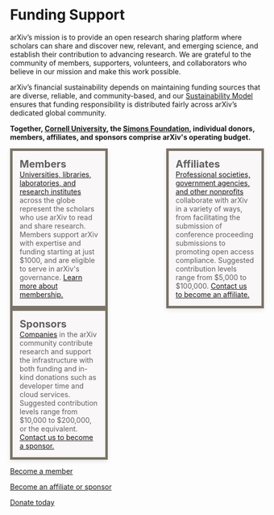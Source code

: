 # Funding Support
<style>
.mkd-img-60 {
  width:100% !important;
  max-width: 950px;
  margin:20px 0 0 0;
}
.mkd-img-border {
  margin:1em 0px;
  padding:10px;
  border:.25em solid #ededed;
}
.mkd-img-icon {
  border-radius:25%;
  width:150px;
  float:left;
  margin:0 .5em;
}
blockquote {
  border-left:0;
  margin:0;
  padding:0;
}
blockquote ol {
  list-style: none;
  margin: 0;
  padding: 0;
  display: flex;
  flex-direction: row;
  flex-wrap: wrap;
  justify-content: space-between;
}
blockquote ol li {
  width: 100%;
  padding:1em;
  -webkit-box-shadow: 0px 3px 8px 0px rgba(0,0,0,0.1);
  -moz-box-shadow: 0px 3px 8px 0px rgba(0,0,0,0.1);
  box-shadow: 0px 3px 8px 0px rgba(0,0,0,0.1);
  min-height:90px;
}
blockquote ol li strong {
  font-size: 20px;
}
blockquote ol li:nth-child(1) {
  border: 5px solid #7c7469;
  background: #f9f7f7;
}
blockquote ol li:nth-child(2) {
  border: 5px solid #7c7469;
  background: #f9f7f7;
}
blockquote ol li:nth-child(3) {
  border: 5px solid #7c7469;
  background: #f9f7f7;
}
blockquote ol li::after {
  content: "";
  margin: 0;
}
blockquote ol li img {
  height:40px;
  display:block;
  margin:1em auto 0 auto;
}
h2, h2, h4, h5 {
  clear:both;
}
aside {
  float:left;
  clear:both;
  width:100%;
}
@media (min-width: 576px) {
  blockquote ol li {
    width: calc(33% - 10px);
  }
}
</style>


arXiv’s mission is to provide an open research sharing platform where scholars can share and discover new, relevant, and emerging science, and establish their contribution to advancing research. We are grateful to the community of members, supporters, volunteers, and collaborators who believe in our mission and make this work possible.

arXiv’s financial sustainability depends on maintaining funding sources that are diverse, reliable, and community-based, and our <a href="images/arxiv-membership-program@2x.png" target="_blank">Sustainability Model</a> ensures that funding responsibility is distributed fairly across arXiv’s dedicated global community.

**Together, [Cornell University](https://www.cornell.edu/), the [Simons Foundation](https://www.simonsfoundation.org/), individual donors, members, affiliates, and sponsors comprise arXiv's operating budget.**


> 1. **Members**
> [Universities, libraries, laboratories, and research institutes](ourmembers) across the globe represent the scholars who use arXiv to read and share research. Members support arXiv with expertise and funding starting at just $1000, and are eligible to serve in arXiv's governance. [Learn more about membership.](membership)
> 1. **Affiliates**
> [Professional societies, government agencies, and other nonprofits](supporters) collaborate with arXiv in a variety of ways, from facilitating the submission of conference proceeding submissions to promoting open access compliance. Suggested contribution levels range from $5,000 to $100,000. [Contact us to become an affiliate.](mailto:membership@arXiv.org)
> 1. **Sponsors**
> [Companies](supporters) in the arXiv community contribute research and support the infrastructure with both funding and in-kind donations such as developer time and cloud services. Suggested contribution levels range from $10,000 to $200,000, or the equivalent. [Contact us to become a sponsor.](mailto:membership@arXiv.org)


<a href="membership" class="button-fancy">Become a member <span> </span></a>

<a href="mailto:membership@arxiv.org" class="button-fancy">Become an affiliate or sponsor <span> </span></a>

<a href="donate" class="button-fancy">Donate today <span> </span></a>


